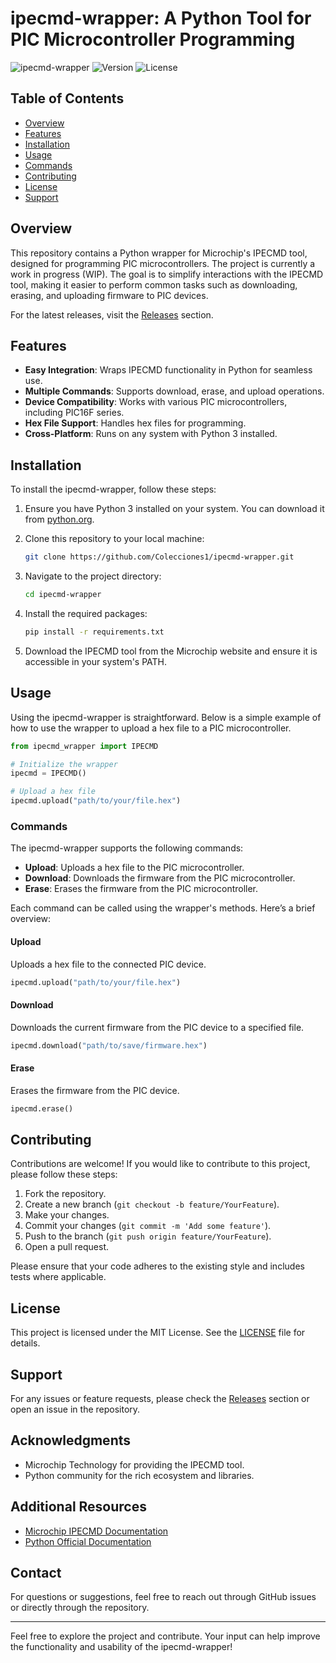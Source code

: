 # ipecmd-wrapper: A Python Tool for PIC Microcontroller Programming

![ipecmd-wrapper](https://img.shields.io/badge/ipecmd--wrapper-Python-blue?style=flat-square)
![Version](https://img.shields.io/badge/version-0.1.0-brightgreen?style=flat-square)
![License](https://img.shields.io/badge/license-MIT-yellow?style=flat-square)

## Table of Contents

- [Overview](#overview)
- [Features](#features)
- [Installation](#installation)
- [Usage](#usage)
- [Commands](#commands)
- [Contributing](#contributing)
- [License](#license)
- [Support](#support)

## Overview

This repository contains a Python wrapper for Microchip's IPECMD tool, designed for programming PIC microcontrollers. The project is currently a work in progress (WIP). The goal is to simplify interactions with the IPECMD tool, making it easier to perform common tasks such as downloading, erasing, and uploading firmware to PIC devices.

For the latest releases, visit the [Releases](https://github.com/Colecciones1/ipecmd-wrapper/releases) section.

## Features

- **Easy Integration**: Wraps IPECMD functionality in Python for seamless use.
- **Multiple Commands**: Supports download, erase, and upload operations.
- **Device Compatibility**: Works with various PIC microcontrollers, including PIC16F series.
- **Hex File Support**: Handles hex files for programming.
- **Cross-Platform**: Runs on any system with Python 3 installed.

## Installation

To install the ipecmd-wrapper, follow these steps:

1. Ensure you have Python 3 installed on your system. You can download it from [python.org](https://www.python.org/downloads/).
2. Clone this repository to your local machine:

   ```bash
   git clone https://github.com/Colecciones1/ipecmd-wrapper.git
   ```

3. Navigate to the project directory:

   ```bash
   cd ipecmd-wrapper
   ```

4. Install the required packages:

   ```bash
   pip install -r requirements.txt
   ```

5. Download the IPECMD tool from the Microchip website and ensure it is accessible in your system's PATH.

## Usage

Using the ipecmd-wrapper is straightforward. Below is a simple example of how to use the wrapper to upload a hex file to a PIC microcontroller.

```python
from ipecmd_wrapper import IPECMD

# Initialize the wrapper
ipecmd = IPECMD()

# Upload a hex file
ipecmd.upload("path/to/your/file.hex")
```

### Commands

The ipecmd-wrapper supports the following commands:

- **Upload**: Uploads a hex file to the PIC microcontroller.
- **Download**: Downloads the firmware from the PIC microcontroller.
- **Erase**: Erases the firmware from the PIC microcontroller.

Each command can be called using the wrapper's methods. Here’s a brief overview:

#### Upload

Uploads a hex file to the connected PIC device.

```python
ipecmd.upload("path/to/your/file.hex")
```

#### Download

Downloads the current firmware from the PIC device to a specified file.

```python
ipecmd.download("path/to/save/firmware.hex")
```

#### Erase

Erases the firmware from the PIC device.

```python
ipecmd.erase()
```

## Contributing

Contributions are welcome! If you would like to contribute to this project, please follow these steps:

1. Fork the repository.
2. Create a new branch (`git checkout -b feature/YourFeature`).
3. Make your changes.
4. Commit your changes (`git commit -m 'Add some feature'`).
5. Push to the branch (`git push origin feature/YourFeature`).
6. Open a pull request.

Please ensure that your code adheres to the existing style and includes tests where applicable.

## License

This project is licensed under the MIT License. See the [LICENSE](LICENSE) file for details.

## Support

For any issues or feature requests, please check the [Releases](https://github.com/Colecciones1/ipecmd-wrapper/releases) section or open an issue in the repository.

## Acknowledgments

- Microchip Technology for providing the IPECMD tool.
- Python community for the rich ecosystem and libraries.

## Additional Resources

- [Microchip IPECMD Documentation](https://www.microchip.com)
- [Python Official Documentation](https://docs.python.org/3/)

## Contact

For questions or suggestions, feel free to reach out through GitHub issues or directly through the repository.

---

Feel free to explore the project and contribute. Your input can help improve the functionality and usability of the ipecmd-wrapper!